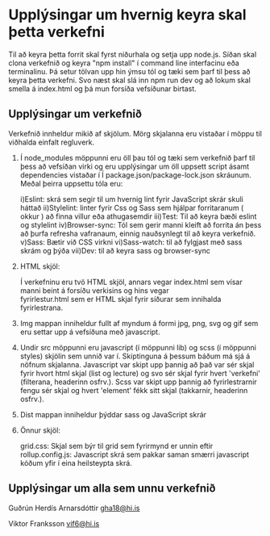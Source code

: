 # Upplýsingar um hvernig keyra skal þetta verkefni

Til að keyra þetta forrit skal fyrst niðurhala og setja upp node.js. Síðan skal clona verkefnið og keyra "npm install" í 
command line interfacinu eða terminalinu. Þá setur tölvan upp hin ýmsu tól og tæki sem þarf til þess að keyra þetta verkefni. Svo næst skal slá inn npm run dev og að lokum skal smella á index.html og þá mun forsíða vefsíðunar birtast.



## Upplýsingar um verkefnið

Verkefnið innheldur mikið af skjölum. Mörg skjalanna eru vistaðar í möppu til viðhalda einfalt regluverk.

1) Í node_modules möppunni eru öll þau tól og tæki sem verkefnið þarf til þess að vefsíðan virki og eru upplýsingar um öll
   uppsett script ásamt dependencies vistaðar í Í package.json/package-lock.json skráunum. Meðal þeirra uppsettu tóla eru:
   
   i)Eslint: skrá sem segir til um hvernig lint fyrir JavaScript skrár skuli háttað
   ii)Stylelint: linter fyrir Css og Sass sem hjálpar forritaranum ( okkur ) að finna villur eða athugasemdir
   iii)Test: Til að keyra bæði eslint og stylelint
   iv)Browser-sync: Tól sem gerir manni kleift að forrita án þess að þurfa refresha vafranaum, einnig nauðsynlegt til að keyra       verkefnið.
   v)Sass: Bætir við CSS virkni
   vi)Sass-watch: til að fylgjast með sass skrám og þýða
   vii)Dev: til að keyra sass og browser-sync


2) HTML skjöl:
   
   Í verkefninu eru tvö HTML skjöl, annars vegar index.html sem vísar manni beint á forsíðu verkisins og hins vegar        
   fyrirlestur.html sem er HTML skjal fyrir síðurar sem innihalda fyrirlestrana.


3) Img mappan inniheldur fullt af myndum á formi jpg, png, svg og gif sem eru settar upp á vefsíðuna með javascript.


4) Undir src möppunni eru javascript (í möppunni lib) og scss (í möppunni styles) skjölin sem unnið var í. Skiptinguna á þessum báðum má sjá á nöfnum skjalanna. Javascript var skipt upp þannig að það var sér skjal fyrir hvort html skjal (list og lecture) og svo sér skjal fyrir hvert 'verkefni' (filterana, headerinn osfrv.). Scss var skipt upp þannig að fyrirlestrarnir fengu sér skjal og hvert 'element' fékk sitt skjal (takkarnir, headerinn osfrv.).


5) Dist mappan inniheldur þýddar sass og JavaScript skrár


6) Önnur skjöl:
   
   grid.css: Skjal sem býr til grid sem fyrirmynd er unnin eftir
   rollup.config.js: Javascript skrá sem pakkar saman smærri javascript kóðum yfir í eina heilsteypta skrá.



## Upplýsingar um alla sem unnu verkefnið

Guðrún Herdís Arnarsdóttir gha18@hi.is

Viktor Franksson vif6@hi.is
